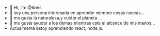- 👋 Hi, I’m @6reis
- 👀 soy una persona interesada en aprender siempre cosas nuevas...
- 🌱 me gusta la naturalesa,y cuidar el planeta ...
- 💞️ me gusta ayudar a los demas mientras este al alcance de mis manos...
- Actualmente estoy aprendiendo react, node js.


<!---
6reis/6reis is a ✨ special ✨ repository because its `README.md` (this file) appears on your GitHub profile.
You can click the Preview link to take a look at your changes.
--->
